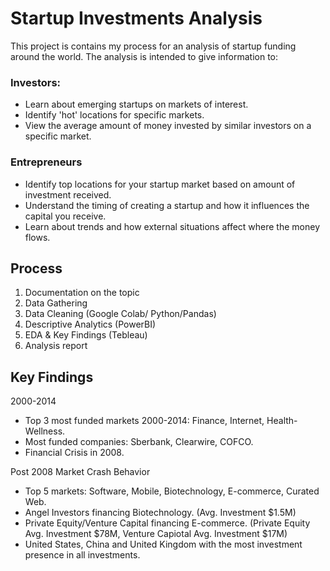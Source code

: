 # Startup Investments Analysis # 

This project is contains my process for an analysis of startup funding around the world. The analysis is intended to give information to:
### Investors: ###
  * Learn about emerging startups on markets of interest.
  * Identify 'hot' locations for specific markets.
  * View the average amount of money invested by similar investors on a specific market.

### Entrepreneurs ###
  * Identify top locations for your startup market based on amount of investment received.
  * Understand the timing of creating a startup and how it influences the capital you receive.
  * Learn about trends and how external situations affect where the money flows.
 
## Process ##
  1. Documentation on the topic
  2. Data Gathering
  3. Data Cleaning (Google Colab/ Python/Pandas)
  4. Descriptive Analytics (PowerBI)
  5. EDA & Key Findings (Tebleau)
  6. Analysis report

## Key Findings ##

2000-2014
  * Top 3 most funded markets 2000-2014: Finance, Internet, Health-Wellness.
  * Most funded companies: Sberbank, Clearwire, COFCO. 
  * Financial Crisis in 2008.

Post 2008 Market Crash Behavior
  * Top 5 markets: Software, Mobile, Biotechnology, E-commerce, Curated Web. 
  * Angel Investors financing Biotechnology. (Avg. Investment $1.5M)
  * Private Equity/Venture Capital financing E-commerce. (Private Equity Avg. Investment $78M, Venture Capiotal Avg. Investment $17M)
  * United States, China and United Kingdom with the most investment presence in all investments.
 
